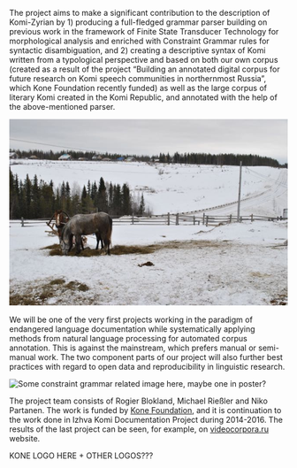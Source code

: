 The project aims to make a significant contribution to the description of Komi-Zyrian by 1) producing a full-fledged grammar parser building on previous work in the framework of Finite State Transducer Technology for morphological analysis and enriched with Constraint Grammar rules for syntactic disambiguation, and 2) creating a descriptive syntax of Komi written from a typological perspective and based on both our own corpus (created as a result of the project “Building an annotated digital corpus for future research on Komi speech communities in northernmost Russia”, which Kone Foundation recently funded) as well as the large corpus of literary Komi created in the Komi Republic, and annotated with the help of the above-mentioned parser. 

![Kelćijur village, 15.3.2014, Rogier Blokland](media/2014_03_15_23-030.jpg)

We will be one of the very first projects working in the paradigm of endangered language documentation while systematically applying methods from natural language processing for automated corpus annotation. This is against the mainstream, which prefers manual or semi-manual work. The two component parts of our project will also further best practices with regard to open data and reproducibility in linguistic research.

![Some constraint grammar related image here, maybe one in poster?](add_image_path_here)

The project team consists of Rogier Blokland, Michael Rießler and Niko Partanen. The work is funded by [Kone Foundation](http://www.koneensaatio.fi), and it is continuation to the work done in Izhva Komi Documentation Project during 2014-2016. The results of the last project can be seen, for example, on [videocorpora.ru](http://videocorpora.ru) website.

KONE LOGO HERE + OTHER LOGOS???

<!-- ![](media/Black-KoneFoundation-logo1-small.jpg)-->
